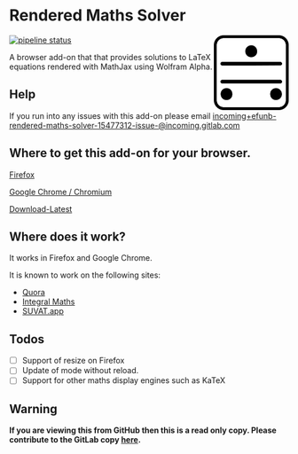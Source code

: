 # Rendered Maths Solver

<img align="right" width="135" src="public/icons/256.png">

[![pipeline status](https://gitlab.com/efunb/rendered-maths-solver/badges/master/pipeline.svg)](https://gitlab.com/efunb/rendered-maths-solver/commits/master)

A browser add-on that that provides solutions to LaTeX equations rendered with MathJax using Wolfram Alpha.

## Help

If you run into any issues with this add-on please email [incoming+efunb-rendered-maths-solver-15477312-issue-@incoming.gitlab.com](incoming+efunb-rendered-maths-solver-15477312-issue-@incoming.gitlab.com)

## Where to get this add-on for your browser.

[Firefox](https://addons.mozilla.org/en-GB/firefox/addon/rendered-maths-solver)

[Google Chrome / Chromium](https://chrome.google.com/webstore/detail/rendered-maths-solver/oidmcieabepibdebcckbncbfpkhflkcl)

[Download-Latest](https://gitlab.com/efunb/rendered-maths-solver/-/jobs/artifacts/master/download?job=build)

## Where does it work?

It works in Firefox and Google Chrome.

It is known to work on the following sites:

- [Quora](https://www.quora.com/)
- [Integral Maths](https://integralmaths.org/)
- [SUVAT.app](https://suvat.app/)

## Todos

- [ ] Support of resize on Firefox
- [ ] Update of mode without reload.
- [ ] Support for other maths display engines such as KaTeX

## **Warning**

**If you are viewing this from GitHub then this is a read only copy. Please contribute to the GitLab copy [here](https://gitlab.com/efunb/rendered-maths-solver).**

